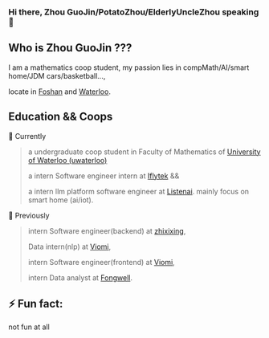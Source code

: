 ### Hi there, Zhou GuoJin/PotatoZhou/ElderlyUncleZhou speaking 👋
## Who is Zhou GuoJin ???
I am a mathematics coop student, my passion lies in compMath/AI/smart home/JDM cars/basketball...,

locate in [Foshan](https://wikitravel.org/en/Foshan) and [Waterloo](https://wikitravel.org/en/Waterloo). 

## Education && Coops
🔭 Currently

> a undergraduate coop student in Faculty of Mathematics of [University of Waterloo (uwaterloo)](https://uwaterloo.ca/)
> 
> a intern Software engineer intern at [Iflytek](https://www.iflytek.com/en/about-us/about.html) &&
>
> a intern llm platform software engineer at [Listenai](https://www.listenai.com/about/). mainly focus on smart home (ai/iot).


🌱 Previously 

> intern Software engineer(backend) at [zhixixing](),
> 
> Data intern(nlp) at [Viomi](),
> 
> intern Software engineer(frontend) at [Viomi](),
> 
> intern Data analyst at [Fongwell]().


## ⚡ Fun fact:
not fun at all

<!--
**PotatoZhou/PotatoZhou** is a ✨ _special_ ✨ repository because its `README.md` (this file) appears on your GitHub profile. hmmmmm, I practice kung fu(wingchun) at middle school!

Here are some ideas to get you started:

- 🔭 I’m currently working on ...
- 🌱 I’m currently learning ...
- 👯 I’m looking to collaborate on ...
- 🤔 I’m looking for help with ...
- 💬 Ask me about ...
- 📫 How to reach me: ...
- 😄 Pronouns: ...
- ⚡ Fun fact: ...
-->
